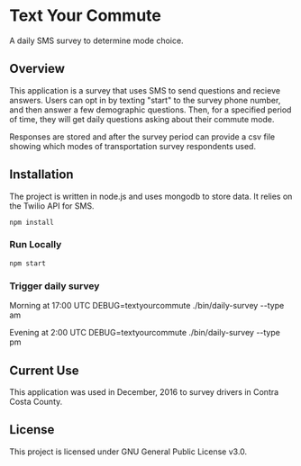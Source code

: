 # Text Your Commute

A daily SMS survey to determine mode choice.

## Overview

This application is a survey that uses SMS to send questions and recieve answers. Users can opt in by texting "start" to the survey phone number, and then answer a few demographic questions. Then, for a specified period of time, they will get daily questions asking about their commute mode.

Responses are stored and after the survey period can provide a csv file showing which modes of transportation survey respondents used.

## Installation

The project is written in node.js and uses mongodb to store data. It relies on the Twilio API for SMS.

    npm install

### Run Locally

    npm start

### Trigger daily survey

Morning at 17:00 UTC
    DEBUG=textyourcommute ./bin/daily-survey --type am

Evening at 2:00 UTC
    DEBUG=textyourcommute ./bin/daily-survey --type pm

## Current Use

This application was used in December, 2016 to survey drivers in Contra Costa County.

## License

This project is licensed under GNU General Public License v3.0.
